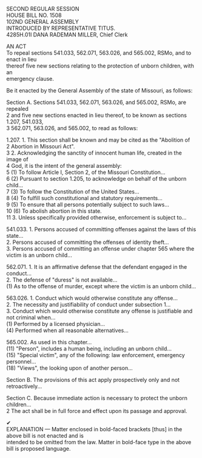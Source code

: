 SECOND REGULAR SESSION  
HOUSE BILL NO. 1508  
102ND GENERAL ASSEMBLY  
INTRODUCED BY REPRESENTATIVE TITUS.  
4285H.01I DANA RADEMAN MILLER, Chief Clerk  

AN ACT  
To repeal sections 541.033, 562.071, 563.026, and 565.002, RSMo, and to enact in lieu  
thereof five new sections relating to the protection of unborn children, with an  
emergency clause.  

Be it enacted by the General Assembly of the state of Missouri, as follows:

Section A. Sections 541.033, 562.071, 563.026, and 565.002, RSMo, are repealed  
2 and five new sections enacted in lieu thereof, to be known as sections 1.207, 541.033,  
3 562.071, 563.026, and 565.002, to read as follows:

1.207. 1. This section shall be known and may be cited as the "Abolition of  
2 Abortion in Missouri Act".  
3 2. Acknowledging the sanctity of innocent human life, created in the image of  
4 God, it is the intent of the general assembly:  
5 (1) To follow Article I, Section 2, of the Missouri Constitution...  
6 (2) Pursuant to section 1.205, to acknowledge on behalf of the unborn child...  
7 (3) To follow the Constitution of the United States...  
8 (4) To fulfill such constitutional and statutory requirements...  
9 (5) To ensure that all persons potentially subject to such laws...  
10 (6) To abolish abortion in this state.  
11 3. Unless specifically provided otherwise, enforcement is subject to...

541.033. 1. Persons accused of committing offenses against the laws of this state...  
2. Persons accused of committing the offenses of identity theft...  
3. Persons accused of committing an offense under chapter 565 where the victim is an unborn child...

562.071. 1. It is an affirmative defense that the defendant engaged in the conduct...  
2. The defense of "duress" is not available...  
(1) As to the offense of murder, except where the victim is an unborn child...

563.026. 1. Conduct which would otherwise constitute any offense...  
2. The necessity and justifiability of conduct under subsection 1...  
3. Conduct which would otherwise constitute any offense is justifiable and not criminal when...  
(1) Performed by a licensed physician...  
(4) Performed when all reasonable alternatives...

565.002. As used in this chapter...  
(11) "Person", includes a human being, including an unborn child...  
(15) "Special victim", any of the following: law enforcement, emergency personnel...  
(18) "Views", the looking upon of another person...

Section B. The provisions of this act apply prospectively only and not retroactively...  

Section C. Because immediate action is necessary to protect the unborn children...  
2 The act shall be in full force and effect upon its passage and approval.

✔  
EXPLANATION — Matter enclosed in bold-faced brackets [thus] in the above bill is not enacted and is  
intended to be omitted from the law. Matter in bold-face type in the above bill is proposed language.
